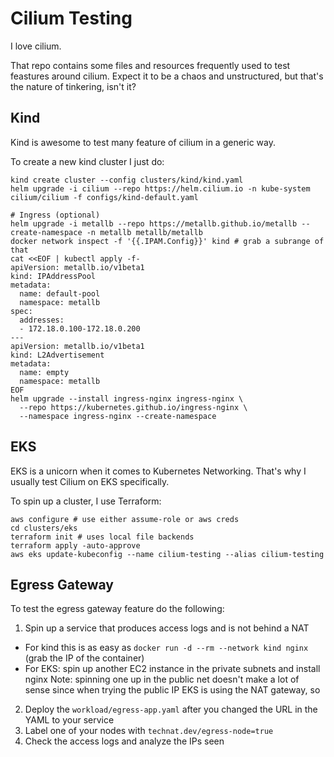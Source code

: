 # Cilium Testing

I love cilium.

That repo contains some files and resources frequently used to test feastures around cilium. Expect it to be a chaos and unstructured, but that's the nature of tinkering, isn't it?

## Kind

Kind is awesome to test many feature of cilium in a generic way.

To create a new kind cluster I just do:

```
kind create cluster --config clusters/kind/kind.yaml
helm upgrade -i cilium --repo https://helm.cilium.io -n kube-system cilium/cilium -f configs/kind-default.yaml

# Ingress (optional)
helm upgrade -i metallb --repo https://metallb.github.io/metallb --create-namespace -n metallb metallb/metallb
docker network inspect -f '{{.IPAM.Config}}' kind # grab a subrange of that
cat <<EOF | kubectl apply -f-
apiVersion: metallb.io/v1beta1
kind: IPAddressPool
metadata:
  name: default-pool
  namespace: metallb
spec:
  addresses:
  - 172.18.0.100-172.18.0.200
---
apiVersion: metallb.io/v1beta1
kind: L2Advertisement
metadata:
  name: empty
  namespace: metallb
EOF
helm upgrade --install ingress-nginx ingress-nginx \
  --repo https://kubernetes.github.io/ingress-nginx \
  --namespace ingress-nginx --create-namespace
```

## EKS

EKS is a unicorn when it comes to Kubernetes Networking. That's why I usually test Cilium on EKS specifically.

To spin up a cluster, I use Terraform:

```
aws configure # use either assume-role or aws creds
cd clusters/eks
terraform init # uses local file backends
terraform apply -auto-approve
aws eks update-kubeconfig --name cilium-testing --alias cilium-testing
```

## Egress Gateway

To test the egress gateway feature do the following:

1. Spin up a service that produces access logs and is not behind a NAT
  - For kind this is as easy as `docker run -d --rm --network kind nginx` (grab the IP of the container)
  - For EKS: spin up another EC2 instance in the private subnets and install nginx 
    Note: spinning one up in the public net doesn't make a lot of sense since when trying the public IP
    EKS is using the NAT gateway, so
2. Deploy the `workload/egress-app.yaml` after you changed the URL in the YAML to your service
3. Label one of your nodes with `technat.dev/egress-node=true`
4. Check the access logs and analyze the IPs seen 